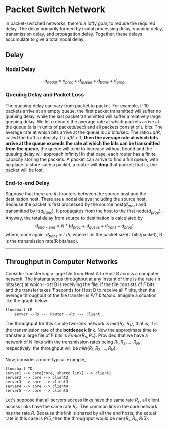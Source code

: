 # Packet Switch Network

In packet-switched networks, there's a lofty goal, to reduce the required delay. The delay primarily formed by nodal processing delay, queuing delay, transmission delay, and propagation delay. Together, these delays accumulate to give a total nodal delay. 

## Delay

### Nodal Delay

$$
d_{nodal} = d_{proc} + d_{queue} + d_{trans} + d_{prop}
$$



### Queuing Delay and Packet Loss

The queuing delay can vary from packet to packet. For example, if 10 packets arrive at an empty queue, the first packet transmitted will suffer no queuing delay, while the last packet transmitted will suffer a relatively large queuing delay. We let $a$ denote the average rate at which packets arrive at the queue (a is in units of packets/sec) and all packets consist of $L$ bits. The average rate at which bits arrive at the queue is $La$ bits/sec. The ratio $La/R$, called the traffic intensity. If $La/R > 1$, **then the average rate at which bits arrive at the queue exceeds the rate at which the bits can be transmitted from the queue**, the queue will tend to increase without bound and the queuing delay will approach infinity! In that case, each router has a finite capacity storing the packets. A packet can arrive to find a full queue, with no place to store such a packet, a router will **drop** that packet; that is, the packet will be lost.

### End-to-end Delay

Suppose that there are `N-1` routers between the source host and the destination host. There are `N` nodal delays including the source host. Because the packet is first processed by the source host($d_{proc}$) and transmitted by it($d_{trans}$). It propagates from the host to the first node($d_{prop}$). Anyway, the total delay from source to destination is calculated by
$$
d_{end-end} = N * (d_{proc} + d_{queue} + d_{trans} + d_{prop})
$$
where, once again, $d_{trans} = L/R$, where L is the packet size(L bits/packet), R is the transmission rate(R bits/sec). 

***

## Throughput in Computer Networks

Consider transferring a large file from Host A to Host B across a computer network.  The instantaneous throughput at any instant of time is the rate (in bits/sec) at which Host B is receiving the file.  If the file consists of F bits and the transfer takes *T* seconds for Host B to receive all *F* bits, then the average throughput of the file transfer is *F/T bits/sec*. Imagine a situation like the graph below:  

```mermaid
flowchart LR
	server --Rs --- Router --Rc --- Client
```

The throughput for this simple two-link network is $min\{R_{c}, R_{s}\}$, that is, it is the transmission rate of the **bottleneck** link.  Now the approximate time to transfer a large file of F bits is $F/min\{R_{s}, R_{c}\}$. Provided that we have a network of N links with the transmission rates being $R_{1} , R_{2}, ..., R_{N}$, respectively, the throughput will be $min\{R_{1} , R_{2}, ..., R_{N}\}$.  

Now, consider a more typical example,   

```mermaid
flowchart TD
server1 --> core[core, shared link] --> client1
server2 --> core --> client2
server3 --> core --> client3
server4 --> core --> client4
server5 --> core --> client5
```



Let's suppose that all servers access links have the same rate $R_{s}$, all client access links have the same rate $R_{c}$. The common link in the core network has the rate $R$. Because this link is shared by all the end hosts, the actual rate in this case is $R/5$, then the throughput would be $min\{R_{s}, R_{c}, R/5 \}$. 


